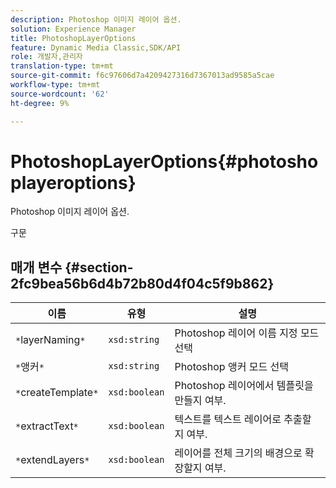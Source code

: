 ```yaml
---
description: Photoshop 이미지 레이어 옵션.
solution: Experience Manager
title: PhotoshopLayerOptions
feature: Dynamic Media Classic,SDK/API
role: 개발자,관리자
translation-type: tm+mt
source-git-commit: f6c97606d7a4209427316d7367013ad9585a5cae
workflow-type: tm+mt
source-wordcount: '62'
ht-degree: 9%

---
```



# PhotoshopLayerOptions{#photoshoplayeroptions}

Photoshop 이미지 레이어 옵션.

구문

## 매개 변수 {#section-2fc9bea56b6d4b72b80d4f04c5f9b862}

| 이름 | 유형 | 설명 |
|---|---|---|
| `*`layerNaming`*` | `xsd:string` | Photoshop 레이어 이름 지정 모드 선택 |
| `*`앵커`*` | `xsd:string` | Photoshop 앵커 모드 선택 |
| `*`createTemplate`*` | `xsd:boolean` | Photoshop 레이어에서 템플릿을 만들지 여부. |
| `*`extractText`*` | `xsd:boolean` | 텍스트를 텍스트 레이어로 추출할지 여부. |
| `*`extendLayers`*` | `xsd:boolean` | 레이어를 전체 크기의 배경으로 확장할지 여부. |

